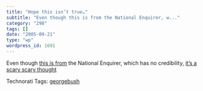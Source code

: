 ```yaml
---
title: "Hope this isn’t true…"
subtitle: "Even though this is from the National Enquirer, w..."
category: "298"
tags: []
date: "2005-09-21"
type: "wp"
wordpress_id: 1691
---
```

Even though [this is from](http://www.nationalenquirer.com/celebrity/63426) the National Enquirer, which has no credibility, [it’s a scary scary thought](http://www.nationalenquirer.com/celebrity/63426)

Technorati Tags: [georgebush](http://www.technorati.com/tag/georgebush)